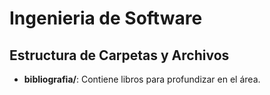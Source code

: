 # Ingenieria de Software

## Estructura de Carpetas y Archivos
- **bibliografia/**: Contiene libros para profundizar en el área.